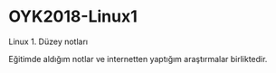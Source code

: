 # OYK2018-Linux1
Linux 1. Düzey notları

Eğitimde aldığım notlar ve internetten yaptığım araştırmalar birliktedir.
